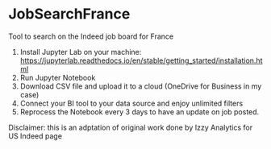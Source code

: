 # JobSearchFrance
Tool to search on the Indeed job board for France

1. Install Jupyter Lab on your machine: https://jupyterlab.readthedocs.io/en/stable/getting_started/installation.html
2. Run Jupyter Notebook
3. Download CSV file and upload it to a cloud (OneDrive for Business in my case)
4. Connect your BI tool to your data source and enjoy unlimited filters
5. Reprocess the Notebook every 3 days to have an update on job posted.


Disclaimer: this is an adptation of original work done by Izzy Analytics for US Indeed page

